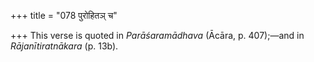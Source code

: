 +++
title = "078 पुरोहितञ् च"

+++
This verse is quoted in *Parāśaramādhava* (Ācāra, p. 407);—and in
*Rājanītiratnākara* (p. 13b).


